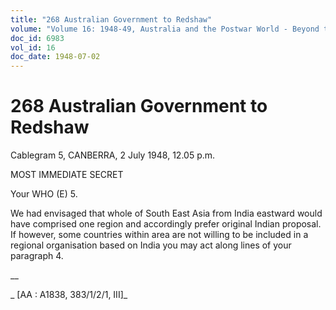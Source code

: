 ```yaml
---
title: "268 Australian Government to Redshaw"
volume: "Volume 16: 1948-49, Australia and the Postwar World - Beyond the Region"
doc_id: 6983
vol_id: 16
doc_date: 1948-07-02
---
```


# 268 Australian Government to Redshaw

Cablegram 5, CANBERRA, 2 July 1948, 12.05 p.m.

MOST IMMEDIATE SECRET

Your WHO (E) 5.

We had envisaged that whole of South East Asia from India eastward would have comprised one region and accordingly prefer original Indian proposal. If however, some countries within area are not willing to be included in a regional organisation based on India you may act along lines of your paragraph 4.

__

_ [AA : A1838, 383/1/2/1, III]_
